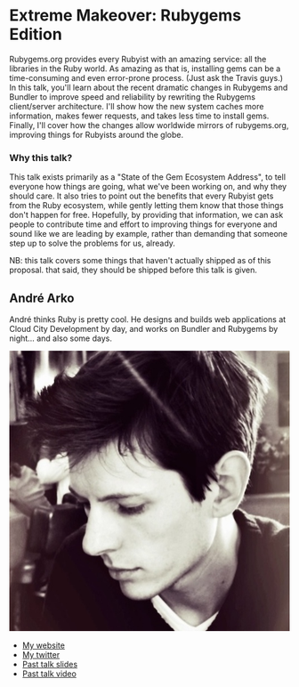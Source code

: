 # Extreme Makeover: Rubygems Edition

Rubygems.org provides every Rubyist with an amazing service: all the libraries in the Ruby world. As amazing as that is, installing gems can be a time-consuming and even error-prone process. (Just ask the Travis guys.) In this talk, you'll learn about the recent dramatic changes in Rubygems and Bundler to improve speed and reliability by rewriting the Rubygems client/server architecture. I'll show how the new system caches more information, makes fewer requests, and takes less time to install gems. Finally, I'll cover how the changes allow worldwide mirrors of rubygems.org, improving things for Rubyists around the globe.

### Why this talk?

This talk exists primarily as a "State of the Gem Ecosystem Address", to tell everyone how things are going, what we've been working on, and why they should care. It also tries to point out the benefits that every Rubyist gets from the Ruby ecosystem, while gently letting them know that those things don't happen for free. Hopefully, by providing that information, we can ask people to contribute time and effort to improving things for everyone and sound like we are leading by example, rather than demanding that someone step up to solve the problems for us, already.

NB: this talk covers some things that haven't actually shipped as of this proposal. that said, they should be shipped before this talk is given.

## André Arko

André thinks Ruby is pretty cool. He designs and builds web applications at Cloud City Development by day, and works on Bundler and Rubygems by night… and also some days.

![Profile picture](./profile_picture.jpg)

- [My website](http://arko.net)
- [My twitter](https://twitter.com/indirect)
- [Past talk slides](http://speakerdeck.com/indirect)
- [Past talk video](http://www.confreaks.com/videos/2552-goruco2013-deathmatch-bundler-vs-rubygems-org)

